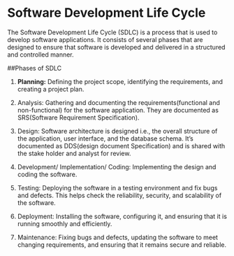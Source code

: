 # Software Development Life Cycle
The Software Development Life Cycle (SDLC) is a process that is used to develop software applications. It consists of several phases that are designed to ensure that software is developed and delivered in a structured and controlled manner. 

##Phases of SDLC
1.	**Planning:** 
Defining the project scope, identifying the requirements, and creating a project plan.

2.	Analysis: 
Gathering and documenting the requirements(functional and non-functional) for the software application. They are documented as SRS(Software Requirement Specification).

3.	Design: 
Software architecture is designed i.e., the overall structure of the application, user interface, and the database schema. It’s documented as DDS(design document Specification) and is shared with the stake holder and analyst for review.

4.	Development/ Implementation/ Coding: 
Implementing the design and coding the software.

5.	Testing: 
Deploying the software in a testing environment and fix bugs and defects. This helps check the reliability, security, and scalability of the software.

6.	Deployment: 
Installing the software, configuring it, and ensuring that it is running smoothly and efficiently.

7.	Maintenance: 
Fixing bugs and defects, updating the software to meet changing requirements, and ensuring that it remains secure and reliable.
